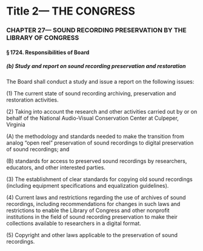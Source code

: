 
# Title 2— THE CONGRESS
### CHAPTER 27— SOUND RECORDING PRESERVATION BY THE LIBRARY OF CONGRESS
#### § 1724. Responsibilities of Board
##### (b) Study and report on sound recording preservation and restoration

The Board shall conduct a study and issue a report on the following issues:

(1) The current state of sound recording archiving, preservation and restoration activities.

(2) Taking into account the research and other activities carried out by or on behalf of the National Audio-Visual Conservation Center at Culpeper, Virginia

(A) the methodology and standards needed to make the transition from analog “open reel” preservation of sound recordings to digital preservation of sound recordings; and

(B) standards for access to preserved sound recordings by researchers, educators, and other interested parties.

(3) The establishment of clear standards for copying old sound recordings (including equipment specifications and equalization guidelines).

(4) Current laws and restrictions regarding the use of archives of sound recordings, including recommendations for changes in such laws and restrictions to enable the Library of Congress and other nonprofit institutions in the field of sound recording preservation to make their collections available to researchers in a digital format.

(5) Copyright and other laws applicable to the preservation of sound recordings.
